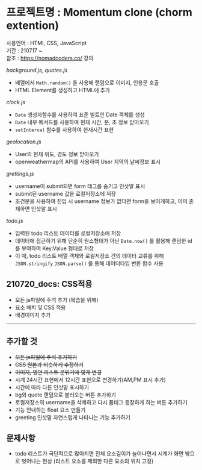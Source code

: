 # 프로젝트명 : Momentum clone (chorm extention)

사용언어 : HTMl, CSS, JavaScript  
기간 : 210717 ~  
참조 : https://nomadcoders.co/ 강의

_background.js, quotes.js_

- 배열에서 `Math.random()` 을 사용해 랜덤으로 이미지, 인용문 호출
- HTML Element를 생성하고 HTML에 추가

_clock.js_

- `Date` 생성자함수를 사용하여 표준 빌트인 Date 객체를 생성
- `Date` 내부 메서드를 사용하여 현재 시간, 분, 초 정보 받아오기
- `setInterval` 함수를 사용하여 현재시간 표현

_geolocation.js_

- User의 현재 위도, 경도 정보 받아오기
- openweathermap의 API를 사용하여 User 지역의 날씨정보 표시

_grettings.js_

- username이 submit되면 form 태그를 숨기고 인삿말 표시
- submit된 username 값을 로컬저장소에 저장
- 조건문을 사용하여 진입 시 username 정보가 없다면 form을 보이게하고, 이미 존재하면 인삿말 표시

_todo.js_

- 입력된 todo 리스트 데이터를 로컬저장소에 저장
- 데이터에 접근하기 위해 단순히 원소형태가 아닌 `Date.now()` 를 활용해 랜덤한 id를 부여하여 Key:Value 형태로 저장
- 이 때, todo 리스트 배열 객체와 로컬저장소 간의 데이터 교류를 위해 `JSON.stringify` `JSON.parse()` 를 통해 데이터타입 변환 함수 사용

## 210720_docs: CSS적용

- 모든 js파일에 주석 추가 (복습을 위해)
- 요소 배치 및 CSS 적용
- 배경이미지 추가

---

## 추가할 것

- ~~모든 js파일에 주석 추가하기~~
- ~~CSS 원본과 비슷하게 수정하기~~
- ~~이미지, 명언 리스트 분위기에 맞게 변경~~
- 시계 24시간 표현에서 12시간 표현으로 변경하기(AM,PM 표시 추가)
- 시간에 따라 다른 인삿말 표시하기
- bg와 quote 랜덤으로 불러오는 버튼 추가하기
- 로컬저장소의 username을 삭제하고 다시 폼태그 등장하게 하는 버튼 추가하기
- 기능 안내하는 float 요소 만들기
- greeting 인삿말 자연스럽게 나타나는 기능 추가하기

## 문제사항

- todo 리스트가 극단적으로 많아지면 전체 요소길이가 늘어나면서 시계가 화면 밖으로 벗어나는 현상 (리스트 요소를 제외한 다른 요소의 위치 고정)
